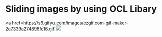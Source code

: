 # Sliding images by using OCL Libary


<a href=https://s6.gifyu.com/images/ezgif.com-gif-maker-2c7339a274898fc16.gif <img src="https://s6.gifyu.com/images/ezgif.com-gif-maker-2c7339a274898fc16.md.gif"/></a>
